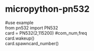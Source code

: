# micropython-pn532
#use example
\
from pn532 import PN532\
card = PN532(2,115200) #com_num,freq\
card.wakeup()\
card.spawncard_number()

